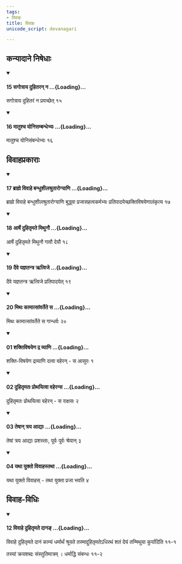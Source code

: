```yaml
---
tags:
- विवाहः
title: विवाहः
unicode_script: devanagari

---
```

## कन्यादाने निषेधाः

<div class="js_include" newlevelforh1="4" unfilled url="/vedAH_yajuH/taittirIyam/sUtram/ApastambaH/dharma-sUtram/vishvAsa-prastutiH/2/05/11/15_sagotrAya_duhitaran_na.md">
<details open><summary><h4>15 सगोत्राय दुहितरन् न ...{Loading}...</h4></summary>

सगोत्राय दुहितरं न प्रयच्छेत् १५
</details>
</div>
<div class="js_include" newlevelforh1="4" unfilled url="/vedAH_yajuH/taittirIyam/sUtram/ApastambaH/dharma-sUtram/vishvAsa-prastutiH/2/05/11/16_mAtushcha_yonisambandhebhyaH.md">
<details open><summary><h4>16 मातुश्च योनिसम्बन्धेभ्यः ...{Loading}...</h4></summary>

मातुश्च योनिसंबन्धेभ्यः १६
</details>
</div>
  

## विवाहप्रकाराः

<div class="js_include" newlevelforh1="4" unfilled url="/vedAH_yajuH/taittirIyam/sUtram/ApastambaH/dharma-sUtram/vishvAsa-prastutiH/2/05/11/17_brAhme_vivAhe_bandhushIlashrutArogyANi.md">
<details open><summary><h4>17 ब्राह्मे विवाहे बन्धुशीलश्रुतारोग्याणि ...{Loading}...</h4></summary>

ब्राह्मे विवाहे बन्धुशीलश्रुतारोग्याणि बुद्ध्वा प्रजासहत्वकर्मभ्यः प्रतिपादयेच्छक्तिविषयेणालंकृत्य १७
</details>
</div>
<div class="js_include" newlevelforh1="4" unfilled url="/vedAH_yajuH/taittirIyam/sUtram/ApastambaH/dharma-sUtram/vishvAsa-prastutiH/2/05/11/18_ArShe_duhitRmate_mithunau.md">
<details open><summary><h4>18 आर्षे दुहितृमते मिथुनौ ...{Loading}...</h4></summary>

आर्षे दुहितृमते मिथुनौ गावौ देयौ १८
</details>
</div>
<div class="js_include" newlevelforh1="4" unfilled url="/vedAH_yajuH/taittirIyam/sUtram/ApastambaH/dharma-sUtram/vishvAsa-prastutiH/2/05/11/19_daive_yajnatantra_Rtvije.md">
<details open><summary><h4>19 दैवे यज्ञतन्त्र ऋत्विजे ...{Loading}...</h4></summary>

दैवे यज्ञतन्त्र ऋत्विजे प्रतिपादयेत् १९
</details>
</div>
<div class="js_include" newlevelforh1="4" unfilled url="/vedAH_yajuH/taittirIyam/sUtram/ApastambaH/dharma-sUtram/vishvAsa-prastutiH/2/05/11/20_mithaH_kAmAtsAMvartete_sa.md">
<details open><summary><h4>20 मिथः कामात्सांवर्तेते स ...{Loading}...</h4></summary>

मिथः कामात्सांवर्तेते स गान्धर्वः २०
</details>
</div>
<div class="js_include" newlevelforh1="4" unfilled url="/vedAH_yajuH/taittirIyam/sUtram/ApastambaH/dharma-sUtram/vishvAsa-prastutiH/2/05/12/01_shaktiviShayeNa_dra_vyANi.md">
<details open><summary><h4>01 शक्तिविषयेण द्र व्याणि ...{Loading}...</h4></summary>

शक्ति-विषयेण द्रव्याणि दत्वा वहेरन् - स आसुरः १
</details>
</div>
<div class="js_include" newlevelforh1="4" unfilled url="/vedAH_yajuH/taittirIyam/sUtram/ApastambaH/dharma-sUtram/vishvAsa-prastutiH/2/05/12/02_duhitRmataH_prothayitvA_vaheransa.md">
<details open><summary><h4>02 दुहितृमतः प्रोथयित्वा वहेरन्स ...{Loading}...</h4></summary>

दुहितृमतः प्रोथयित्वा वहेरन् - स राक्षसः २
</details>
</div>
<div class="js_include" newlevelforh1="4" unfilled url="/vedAH_yajuH/taittirIyam/sUtram/ApastambaH/dharma-sUtram/vishvAsa-prastutiH/2/05/12/03_teShAn_traya_AdyAH.md">
<details open><summary><h4>03 तेषान् त्रय आद्याः ...{Loading}...</h4></summary>

तेषां त्रय आद्याः प्रशस्ताः, पूर्वः पूर्वः श्रेयान् ३
</details>
</div>
<div class="js_include" newlevelforh1="4" unfilled url="/vedAH_yajuH/taittirIyam/sUtram/ApastambaH/dharma-sUtram/vishvAsa-prastutiH/2/05/12/04_yathA_yukto_vivAhastathA.md">
<details open><summary><h4>04 यथा युक्तो विवाहस्तथा ...{Loading}...</h4></summary>

यथा युक्तो विवाहस् - तथा युक्ता प्रजा भवति ४
</details>
</div>
  

## विवाह-विधिः

<div class="js_include" newlevelforh1="4" unfilled url="/vedAH_yajuH/taittirIyam/sUtram/ApastambaH/dharma-sUtram/vishvAsa-prastutiH/2/06/13/11_vivAhe_duhitRmate_dAna~N.md">
<details open><summary><h4>12 विवाहे दुहितृमते दानङ् ...{Loading}...</h4></summary>

विवाहे दुहितृमते दानं काम्यं धर्मार्थं श्रूयते तस्माद्दुहितृमतेऽधिरथं शतं देयं तन्मिथुया कुर्यादिति ११-१  

तस्यां क्रयशब्दः संस्तुतिमात्रम् । धर्माद्धि संबन्धः ११-२  


</details>
</div>